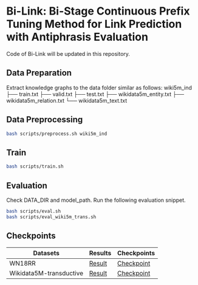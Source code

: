 # Bi-Link: Bi-Stage Continuous Prefix Tuning Method for Link Prediction with Antiphrasis Evaluation
Code of Bi-Link will be updated in this repository.
## Data Preparation
Extract knowledge graphs to the data folder similar as follows:
wiki5m_ind
├── train.txt
├── valid.txt
├── test.txt
├── wikidata5m_entity.txt
├── wikidata5m_relation.txt
└── wikidata5m_text.txt 
## Data Preprocessing
```bash
bash scripts/preprocess.sh wiki5m_ind
```
## Train
```bash
bash scripts/train.sh 
```
## Evaluation
Check DATA_DIR and model_path. Run the following evaluation snippet.
```bash
bash scripts/eval.sh
bash scripts/eval_wiki5m_trans.sh
```
## Checkpoints
| Datasets                | Results                                                                                                                                                | Checkpoints                                                          |
|-------------------------|--------------------------------------------------------------------------------------------------------------------------------------------------------|----------------------------------------------------------------------|
| WN18RR                  |[Result](predictions/WN18RR/metrics.json)| [Checkpoint](https://mega.nz/folder/8HMw2KJR#iGgjtjyd0CX92rKs656P5g) |
| Wikidata5M-transductive | [Result](predictions/Wikidata5M-transductive/metrics.json)| [Checkpoint](https://mega.nz/folder/ob8mXYoL#1YXiUlX8RI7NZdrAnvypdA) |

